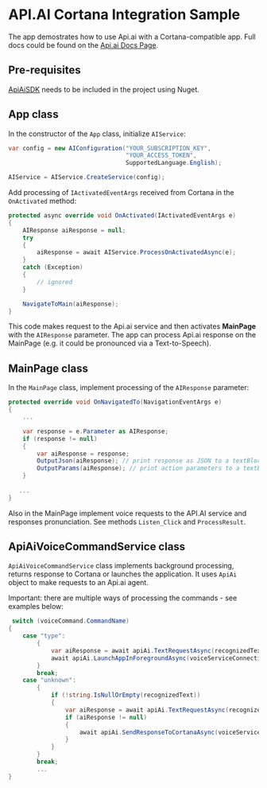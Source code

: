 # API.AI Cortana Integration Sample
The app demostrates how to use Api.ai with a Cortana-compatible app.
Full docs could be found on the [Api.ai Docs Page](https://docs.api.ai/v3/docs/cortana-integration).

## Pre-requisites
[ApiAiSDK](https://www.nuget.org/packages/ApiAiSDK/) needs to be included in the project using Nuget.

## App class

In the constructor of the `App` class, initialize `AIService`:

```csharp
var config = new AIConfiguration("YOUR_SUBSCRIPTION_KEY",
                                 "YOUR_ACCESS_TOKEN",
                                 SupportedLanguage.English);

AIService = AIService.CreateService(config);
```

Add processing of `IActivatedEventArgs` received from Cortana in the `OnActivated` method:
```csharp
protected async override void OnActivated(IActivatedEventArgs e)
{
    AIResponse aiResponse = null;
    try
    {
        aiResponse = await AIService.ProcessOnActivatedAsync(e);
    }
    catch (Exception)
    {
        // ignored
    }

    NavigateToMain(aiResponse);
}
```

This code makes request to the Api.ai service and then activates **MainPage** with the `AIResponse` parameter. The app can process Api.ai response on the MainPage (e.g. it could be pronounced via a Text-to-Speech).

## MainPage class

In the `MainPage` class, implement processing of the `AIResponse` parameter:
```csharp
protected override void OnNavigatedTo(NavigationEventArgs e)
{
    ...

    var response = e.Parameter as AIResponse;
    if (response != null)
    {
        var aiResponse = response;
        OutputJson(aiResponse); // print response as JSON to a textBlock
        OutputParams(aiResponse); // print action parameters to a textBlock
    }
    
   ...
}
```

Also in the MainPage implement voice requests to the API.AI service and responses pronunciation. See methods `Listen_Click` and `ProcessResult`.

## ApiAiVoiceCommandService class

`ApiAiVoiceCommandService` class implements background processing, returns response to Cortana or launches the application.
It uses `ApiAi` object to make requests to an Api.ai agent.

Important: there are multiple ways of processing the commands - see examples below:

```csharp
 switch (voiceCommand.CommandName)
{
    case "type":
        {
            var aiResponse = await apiAi.TextRequestAsync(recognizedText);
            await apiAi.LaunchAppInForegroundAsync(voiceServiceConnection, aiResponse);
        }
        break;
    case "unknown":
        {
            if (!string.IsNullOrEmpty(recognizedText))
            {
                var aiResponse = await apiAi.TextRequestAsync(recognizedText);
                if (aiResponse != null)
                {
                    await apiAi.SendResponseToCortanaAsync(voiceServiceConnection, aiResponse);
                }
            }
        }
        break;
        ...
}
```



